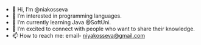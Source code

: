- 👋 Hi, I’m @niakosseva
- 👀 I’m interested in programming languages. 
- 🌱 I’m currently learning Java @SoftUni.
- 👀 I’m excited to connect with people who want to share their knowledge.   
- 📫 How to reach me: email- niyakosseva@gmail.com

<!---
niakosseva/niakosseva is a ✨ special ✨ repository because its `README.md` (this file) appears on your GitHub profile.
You can click the Preview link to take a look at your changes.
--->
